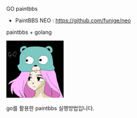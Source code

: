 GO paintbbs

- PaintBBS NEO : https://github.com/funige/neo

paintbbs + golang

<img src="https://github.com/gamehon/go_paintbbs/blob/master/gallery/3ecd5dfd97e34b57fc15990bb6bd813fd7965b24.png" width="30%" height="30%">

go를 활용한 paintbbs 실행방법입니다.